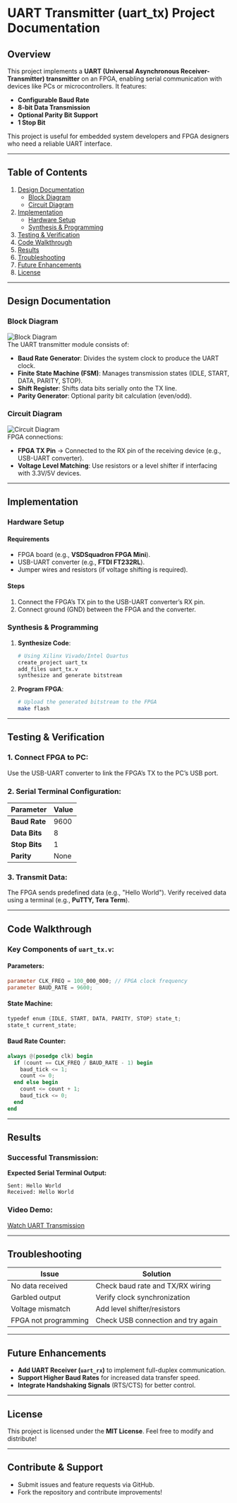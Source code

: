 # UART Transmitter (uart_tx) Project Documentation

## Overview
This project implements a **UART (Universal Asynchronous Receiver-Transmitter) transmitter** on an FPGA, enabling serial communication with devices like PCs or microcontrollers. It features:
- **Configurable Baud Rate**
- **8-bit Data Transmission**
- **Optional Parity Bit Support**
- **1 Stop Bit**

This project is useful for embedded system developers and FPGA designers who need a reliable UART interface.

---

## Table of Contents
1. [Design Documentation](#design-documentation)  
   - [Block Diagram](#block-diagram)  
   - [Circuit Diagram](#circuit-diagram)  
2. [Implementation](#implementation)  
   - [Hardware Setup](#hardware-setup)  
   - [Synthesis & Programming](#synthesis--programming)  
3. [Testing & Verification](#testing--verification)  
4. [Code Walkthrough](#code-walkthrough)  
5. [Results](#results)  
6. [Troubleshooting](#troubleshooting)  
7. [Future Enhancements](#future-enhancements)  
8. [License](#license)  

---

## Design Documentation

### Block Diagram  
![Block Diagram](images/block_diagram.png)  
The UART transmitter module consists of:
- **Baud Rate Generator**: Divides the system clock to produce the UART clock.
- **Finite State Machine (FSM)**: Manages transmission states (IDLE, START, DATA, PARITY, STOP).
- **Shift Register**: Shifts data bits serially onto the TX line.
- **Parity Generator**: Optional parity bit calculation (even/odd).

### Circuit Diagram  
![Circuit Diagram](images/circuit_diagram.png)  
FPGA connections:
- **FPGA TX Pin** → Connected to the RX pin of the receiving device (e.g., USB-UART converter).
- **Voltage Level Matching**: Use resistors or a level shifter if interfacing with 3.3V/5V devices.

---

## Implementation

### Hardware Setup  
#### Requirements  
- FPGA board (e.g., **VSDSquadron FPGA Mini**).  
- USB-UART converter (e.g., **FTDI FT232RL**).  
- Jumper wires and resistors (if voltage shifting is required).  

#### Steps  
1. Connect the FPGA’s TX pin to the USB-UART converter’s RX pin.
2. Connect ground (GND) between the FPGA and the converter.

### Synthesis & Programming  
1. **Synthesize Code**:
   ```bash
   # Using Xilinx Vivado/Intel Quartus  
   create_project uart_tx  
   add_files uart_tx.v  
   synthesize and generate bitstream  
   ```
2. **Program FPGA**:
   ```bash
   # Upload the generated bitstream to the FPGA
   make flash
   ```

---

## Testing & Verification

### 1. Connect FPGA to PC:
Use the USB-UART converter to link the FPGA’s TX to the PC’s USB port.

### 2. Serial Terminal Configuration:
| Parameter | Value |
|-----------|-------|
| **Baud Rate** | 9600 |
| **Data Bits** | 8 |
| **Stop Bits** | 1 |
| **Parity** | None |

### 3. Transmit Data:
The FPGA sends predefined data (e.g., "Hello World").
Verify received data using a terminal (e.g., **PuTTY, Tera Term**).

---

## Code Walkthrough

### Key Components of `uart_tx.v`:
#### **Parameters**:
```verilog
parameter CLK_FREQ = 100_000_000; // FPGA clock frequency  
parameter BAUD_RATE = 9600;  
```

#### **State Machine**:
```verilog
typedef enum {IDLE, START, DATA, PARITY, STOP} state_t;  
state_t current_state;  
```

#### **Baud Rate Counter**:
```verilog
always @(posedge clk) begin  
  if (count == CLK_FREQ / BAUD_RATE - 1) begin  
    baud_tick <= 1;  
    count <= 0;  
  end else begin  
    count <= count + 1;  
    baud_tick <= 0;  
  end  
end  
```

---

## Results

### **Successful Transmission:**
**Expected Serial Terminal Output:**
```
Sent: Hello World
Received: Hello World
```

### **Video Demo:**  
[Watch UART Transmission](#)

---

## Troubleshooting
| Issue | Solution |
|--------|----------|
| No data received | Check baud rate and TX/RX wiring |
| Garbled output | Verify clock synchronization |
| Voltage mismatch | Add level shifter/resistors |
| FPGA not programming | Check USB connection and try again |

---

## Future Enhancements
- **Add UART Receiver (`uart_rx`)** to implement full-duplex communication.
- **Support Higher Baud Rates** for increased data transfer speed.
- **Integrate Handshaking Signals** (RTS/CTS) for better control.

---

## License
This project is licensed under the **MIT License**. Feel free to modify and distribute!

---

## Contribute & Support
- Submit issues and feature requests via GitHub.
- Fork the repository and contribute improvements!

